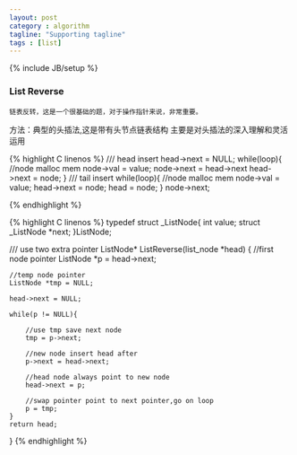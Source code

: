 ```yaml
---
layout: post
category : algorithm
tagline: "Supporting tagline"
tags : [list]
---
```

{% include JB/setup %}

### List Reverse

    链表反转，这是一个很基础的题，对于操作指针来说，非常重要。

方法：典型的头插法,这是带有头节点链表结构
主要是对头插法的深入理解和灵活运用

{% highlight C linenos %}
/// head insert
	head->next = NULL;
	while(loop){
		//node  malloc mem
		node->val = value;
		node->next = head->next
		head->next = node;
	}
/// tail insert
	while(loop){
		//node  malloc mem
		node->val = value;
		head->next = node;
		head = node;
	}
	node->next;

{% endhighlight %}

{% highlight C linenos %}
typedef struct _ListNode{
	int		value;
	struct _ListNode *next;
}ListNode;

///	use two extra pointer
ListNode* ListReverse(list_node *head)
{
	//first node pointer
	ListNode *p = head->next;

	//temp node pointer
	ListNode *tmp = NULL;

	head->next = NULL;

	while(p != NULL){

		//use tmp save next node
		tmp = p->next;

		//new node insert head after
		p->next = head->next;

		//head node always point to new node
		head->next = p;

		//swap pointer point to next pointer,go on loop
		p = tmp;
	}
	return head;
}
{% endhighlight %}
